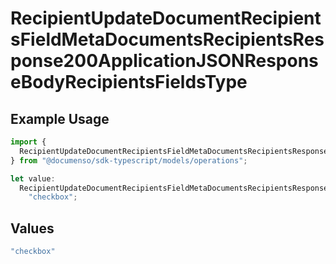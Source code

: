 # RecipientUpdateDocumentRecipientsFieldMetaDocumentsRecipientsResponse200ApplicationJSONResponseBodyRecipientsFieldsType

## Example Usage

```typescript
import {
  RecipientUpdateDocumentRecipientsFieldMetaDocumentsRecipientsResponse200ApplicationJSONResponseBodyRecipientsFieldsType,
} from "@documenso/sdk-typescript/models/operations";

let value:
  RecipientUpdateDocumentRecipientsFieldMetaDocumentsRecipientsResponse200ApplicationJSONResponseBodyRecipientsFieldsType =
    "checkbox";
```

## Values

```typescript
"checkbox"
```